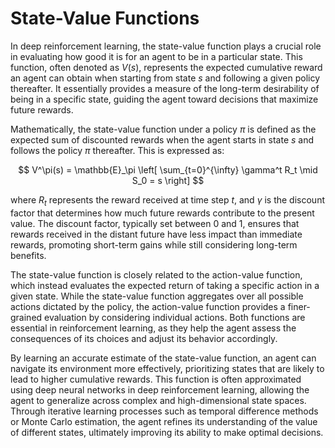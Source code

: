 # State-Value Functions

In deep reinforcement learning, the state-value function plays a crucial role in evaluating how good it is for an agent to be in a particular state. This function, often denoted as $V(s)$, represents the expected cumulative reward an agent can obtain when starting from state $s$ and following a given policy thereafter. It essentially provides a measure of the long-term desirability of being in a specific state, guiding the agent toward decisions that maximize future rewards. 

Mathematically, the state-value function under a policy $\pi$ is defined as the expected sum of discounted rewards when the agent starts in state $s$ and follows the policy $\pi$ thereafter. This is expressed as:

$$
V^\pi(s) = \mathbb{E}_\pi \left[ \sum_{t=0}^{\infty} \gamma^t R_t \mid S_0 = s \right]
$$

where $R_t$ represents the reward received at time step $t$, and $\gamma$ is the discount factor that determines how much future rewards contribute to the present value. The discount factor, typically set between 0 and 1, ensures that rewards received in the distant future have less impact than immediate rewards, promoting short-term gains while still considering long-term benefits.

The state-value function is closely related to the action-value function, which instead evaluates the expected return of taking a specific action in a given state. While the state-value function aggregates over all possible actions dictated by the policy, the action-value function provides a finer-grained evaluation by considering individual actions. Both functions are essential in reinforcement learning, as they help the agent assess the consequences of its choices and adjust its behavior accordingly.

By learning an accurate estimate of the state-value function, an agent can navigate its environment more effectively, prioritizing states that are likely to lead to higher cumulative rewards. This function is often approximated using deep neural networks in deep reinforcement learning, allowing the agent to generalize across complex and high-dimensional state spaces. Through iterative learning processes such as temporal difference methods or Monte Carlo estimation, the agent refines its understanding of the value of different states, ultimately improving its ability to make optimal decisions.